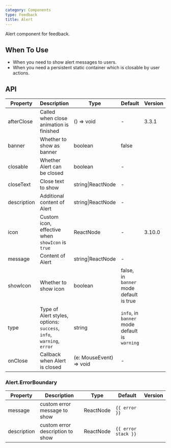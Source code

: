 ```yaml
---
category: Components
type: Feedback
title: Alert
---
```


Alert component for feedback.

## When To Use

- When you need to show alert messages to users.
- When you need a persistent static container which is closable by user actions.

## API

| Property | Description | Type | Default | Version |
| --- | --- | --- | --- | --- |
| afterClose | Called when close animation is finished | () => void | - | 3.3.1 |
| banner | Whether to show as banner | boolean | false |  |
| closable | Whether Alert can be closed | boolean | - |  |
| closeText | Close text to show | string\|ReactNode | - |  |
| description | Additional content of Alert | string\|ReactNode | - |  |
| icon | Custom icon, effective when `showIcon` is `true` | ReactNode | - | 3.10.0 |
| message | Content of Alert | string\|ReactNode | - |  |
| showIcon | Whether to show icon | boolean | false, in `banner` mode default is true |  |
| type | Type of Alert styles, options: `success`, `info`, `warning`, `error` | string | `info`, in `banner` mode default is `warning` |  |
| onClose | Callback when Alert is closed | (e: MouseEvent) => void | - |  |

### Alert.ErrorBoundary

| Property | Description                  | Type      | Default             | Version |
| -------- | ---------------------------- | --------- | ------------------- | ------- |
| message  | custom error message to show | ReactNode | `{{ error }}` |         |
| description  | custom error description to show | ReactNode | `{{ error stack }}` |         |
